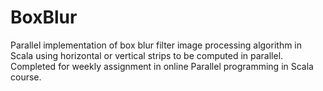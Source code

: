 # BoxBlur
Parallel implementation of box blur filter image processing algorithm in Scala using horizontal or vertical strips to be computed in parallel. Completed for weekly assignment in online Parallel programming in Scala course.
